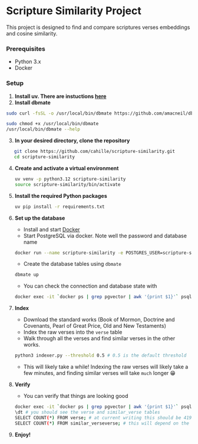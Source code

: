 # Scripture Similarity Project

This project is designed to find and compare scriptures verses embeddings and cosine similarity.

### Prerequisites

- Python 3.x
- Docker

### Setup

1. **Install uv. There are instuctions [here](https://docs.astral.sh/uv/getting-started/installation/)**
1. **Install dbmate**
```bash
sudo curl -fsSL -o /usr/local/bin/dbmate https://github.com/amacneil/dbmate/releases/latest/download/dbmate-linux-amd64

sudo chmod +x /usr/local/bin/dbmate
/usr/local/bin/dbmate --help
```
3. **In your desired directory, clone the repository**
```bash
   git clone https://github.com/cahille/scripture-similarity.git
   cd scripture-similarity
```
4. **Create and activate a virtual environment**
   ```bash
   uv venv -p python3.12 scripture-similarity
   source scripture-similarity/bin/activate
   ```

1. **Install the required Python packages**
   ```bash
   uv pip install -r requirements.txt
   ```

1. **Set up the database**
    - Install and start [Docker](https://docs.docker.com/engine/install/)
    - Start PostgreSQL via docker. Note well the password and database name
   ```bash
   docker run --name scripture-similarity -e POSTGRES_USER=scripture-similarity -e POSTGRES_DB=scripture-similarity -e POSTGRES_PASSWORD=scripture-similarity -p 5432:5432 -d pgvector/pgvector:pg17 -c 'listen_addresses=*'
   ```
    - Create the database tables using `dbmate`
   ```bash
   dbmate up
   ```
    - You can check the connection and database state with
   ```bash
   docker exec -it `docker ps | grep pgvector | awk '{print $1}'` psql -U scripture-similarity
   ```

1. **Index**
    - Download the standard works (Book of Mormon, Doctrine and Covenants, Pearl of Great Price, Old and New
      Testaments)
    - Index the raw verses into the `verse` table
    - Walk through all the verses and find similar verses in the other works.
   ```bash
   python3 indexer.py --threshold 0.5 # 0.5 is the default threshold
   ```
    - This will likely take a while! Indexing the raw verses will likely take a few minutes, and finding similar verses
      will
      take `much` longer 😁

1. **Verify**
    - You can verify that things are looking good
   ```bash
   docker exec -it `docker ps | grep pgvector | awk '{print $1}'` psql -U scripture-similarity
   \dt # you should see the verse and similar_verse tables
   SELECT COUNT(*) FROM verse; # at current writing this should be 41995 verses, but there might be more later 😁
   SELECT COUNT(*) FROM similar_verseverse; # this will depend on the threshold 😁
   ```

1. **Enjoy!**